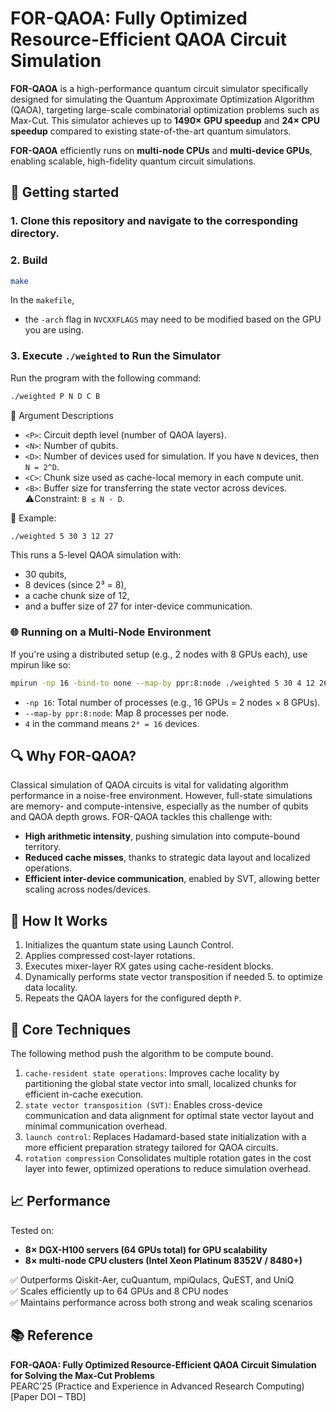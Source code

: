 # FOR-QAOA: Fully Optimized Resource-Efficient QAOA Circuit Simulation
**FOR-QAOA** is a high-performance quantum circuit simulator specifically designed for simulating the Quantum Approximate Optimization Algorithm (QAOA), targeting large-scale combinatorial optimization problems such as Max-Cut. This simulator achieves up to **1490× GPU speedup** and **24× CPU speedup** compared to existing state-of-the-art quantum simulators.

**FOR-QAOA** efficiently runs on **multi-node CPUs** and **multi-device GPUs**, enabling scalable, high-fidelity quantum circuit simulations.

## 🔧 Getting started

### 1. Clone this repository and navigate to the corresponding directory.

### 2. Build
```bash
make
```
In the `makefile`,
* the `-arch` flag in `NVCXXFLAGS` may need to be modified based on the GPU you are using.
  
### 3. Execute `./weighted` to Run the Simulator
Run the program with the following command:
```bash
./weighted P N D C B
```
🧩 Argument Descriptions
 * `<P>`: Circuit depth level (number of QAOA layers).
 * `<N>`: Number of qubits.
 * `<D>`: Number of devices used for simulation. If you have `N` devices, then `N = 2^D`.
 * `<C>`: Chunk size used as cache-local memory in each compute unit.
 * `<B>`: Buffer size for transferring the state vector across devices. ⚠️Constraint: `B ≤ N - D`.

📌 Example: 
```bash
./weighted 5 30 3 12 27
```
This runs a 5-level QAOA simulation with:

- 30 qubits,
- 8 devices (since 2³ = 8),
- a cache chunk size of 12,
- and a buffer size of 27 for inter-device communication.

### 🌐 Running on a Multi-Node Environment
If you're using a distributed setup (e.g., 2 nodes with 8 GPUs each), use mpirun like so:
```bash
mpirun -np 16 -bind-to none --map-by ppr:8:node ./weighted 5 30 4 12 26
```
- `-np 16`: Total number of processes (e.g., 16 GPUs = 2 nodes × 8 GPUs).
- `--map-by ppr:8:node`: Map 8 processes per node.
- `4` in the command means `2⁴ = 16` devices.

## 🔍 Why FOR-QAOA?
Classical simulation of QAOA circuits is vital for validating algorithm performance in a noise-free environment. However, full-state simulations are memory- and compute-intensive, especially as the number of qubits and QAOA depth grows. FOR-QAOA tackles this challenge with:

- **High arithmetic intensity**, pushing simulation into compute-bound territory.
- **Reduced cache misses**, thanks to strategic data layout and localized operations.
- **Efficient inter-device communication**, enabled by SVT, allowing better scaling across nodes/devices.

## 🧪 How It Works
1. Initializes the quantum state using Launch Control.
2. Applies compressed cost-layer rotations.
3. Executes mixer-layer RX gates using cache-resident blocks.
4. Dynamically performs state vector transposition if needed 5. to optimize data locality.
5. Repeats the QAOA layers for the configured depth `P`.


## 🧠 Core Techniques
The following method push the algorithm to be compute bound.
1. `cache-resident state operations`:  Improves cache locality by partitioning the global state vector into small, localized chunks for efficient in-cache execution.
2. `state vector transposition (SVT)`: Enables cross-device communication and data alignment for optimal state vector layout and minimal communication overhead.
3. `launch control`: Replaces Hadamard-based state initialization with a more efficient preparation strategy tailored for QAOA circuits.
4. `rotation compression` Consolidates multiple rotation gates in the cost layer into fewer, optimized operations to reduce simulation overhead.

## 📈 Performance
Tested on:
- **8× DGX-H100 servers (64 GPUs total) for GPU scalability**
- **8× multi-node CPU clusters (Intel Xeon Platinum 8352V / 8480+)**

✅ Outperforms Qiskit-Aer, cuQuantum, mpiQulacs, QuEST, and UniQ\
✅ Scales efficiently up to 64 GPUs and 8 CPU nodes\
✅ Maintains performance across both strong and weak scaling scenarios

## 📚 Reference
**FOR-QAOA: Fully Optimized Resource-Efficient QAOA Circuit Simulation for Solving the Max-Cut Problems**\
PEARC’25 (Practice and Experience in Advanced Research Computing)
[Paper DOI – TBD]
